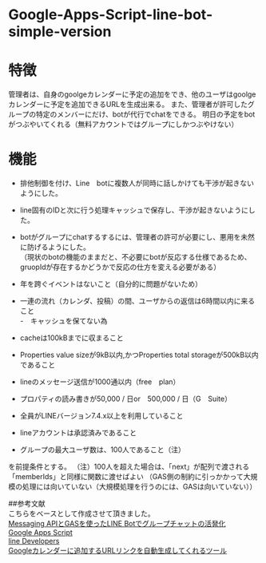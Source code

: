 # Google-Apps-Script-line-bot-simple-version

# 特徴
管理者は、自身のgoolgeカレンダーに予定の追加をでき、他のユーザはgoolgeカレンダーに予定を追加できるURLを生成出来る。
また、管理者が許可したグループの特定のメンバーにだけ、botが代行でchatをできる。
明日の予定をbotがつぶやいてくれる（無料アカウントではグループにしかつぶやけない）

# 機能  
* 排他制御を付け、Line　botに複数人が同時に話しかけても干渉が起きないようにした。 
- line固有のIDと次に行う処理キャッシュで保存し、干渉が起きないようにした。 
* botがグループにchatするするには、管理者の許可が必要にし、悪用を未然に防げるようにした。   
（現状のbotの機能のままだと、不必要にbotが反応する仕様であるため、gruopIdが存在するかどうかで反応の仕方を変える必要がある）

* 年を跨ぐイベントはないこと（自分的に問題がないため）    
* 一連の流れ（カレンダ、投稿）の間、ユーザからの返信は6時間以内に来ること    
-　キャッシュを保てない為   
* cacheは100kBまでに収まること   
* Properties value sizeが9kB以内,かつProperties total storageが500kB以内であること
* lineのメッセージ送信が1000通以内（free　plan）
* プロパティの読み書きが50,000 / 日or　500,000 / 日（G　Suite）
* 全員がLINEバージョン7.4.x以上を利用していること
* lineアカウントは承認済みであること
* グループの最大ユーザ数は、100人であること（注）

を前提条件とする。
（注）100人を超えた場合は、「next」が配列で渡される
「memberIds」と同様に関数に渡せばよい
（GAS側の制約に引っかかって大規模の処理には向いていない（大規模処理を行うのには、GASは向いていない））


##参考文献  
こちらをベースとして作成させて頂きました。  
[Messaging APIとGASを使ったLINE Botでグループチャットの活発化](https://qiita.com/MxShun/items/7a563a795d41cdc0f1dc)    
[Google Apps Script](https://developers.google.com/apps-script)   
[line Developers](https://developers.line.biz/ja/docs/)   
[Googleカレンダーに追加するURLリンクを自動生成してくれるツール](http://webasterisk.sakura.ne.jp/wp/googlecalendar_eventbuttonsgenerator/)   
